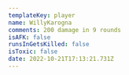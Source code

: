 ```yaml
---
templateKey: player
name: WillyKarogna
comments: 200 damage in 9 rounds
isAFK: false
runsInGetsKilled: false
isToxic: false
date: 2022-10-21T17:13:21.731Z
---
```

